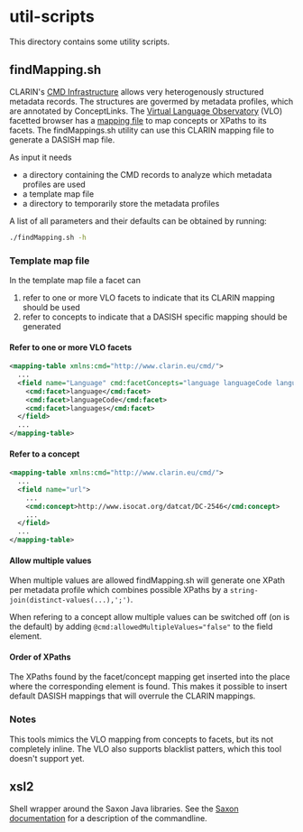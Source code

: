 util-scripts
===========

This directory contains some utility scripts.

## findMapping.sh

CLARIN's [CMD Infrastructure](http://www.clarin.eu/cmdi/) allows very heterogenously structured metadata records. The structures are govermed by metadata profiles, which are annotated by ConceptLinks. The [Virtual Language Observatory](http://www.clarin.eu/vlo/) (VLO) facetted browser has a [mapping file](https://lux17.mpi.nl/isocat/clarin/vlo/mapping/facetConcepts.xml) to map concepts or XPaths to its facets. The findMappings.sh utility can use this CLARIN mapping file to generate a DASISH map file.

As input it needs

* a directory containing the CMD records to analyze which metadata profiles are used
* a template map file
* a directory to temporarily store the metadata profiles

A list of all parameters and their defaults can be obtained by running:

```sh
./findMapping.sh -h
```
	
### Template map file

In the template map file a facet can

1. refer to one or more VLO facets to indicate that its CLARIN mapping should be used
2. refer to concepts to indicate that a DASISH specific mapping should be generated

#### Refer to one or more VLO facets

```xml
<mapping-table xmlns:cmd="http://www.clarin.eu/cmd/">
  ...
  <field name="Language" cmd:facetConcepts="language languageCode languages">
    <cmd:facet>language</cmd:facet>
    <cmd:facet>languageCode</cmd:facet>
    <cmd:facet>languages</cmd:facet>
  </field>
  ...
</mapping-table>
```

#### Refer to a concept

```xml
<mapping-table xmlns:cmd="http://www.clarin.eu/cmd/">
  ...
  <field name="url">
    ...
    <cmd:concept>http://www.isocat.org/datcat/DC-2546</cmd:concept>
    ...
  </field>
  ...
</mapping-table>
```
    
#### Allow multiple values

When multiple values are allowed findMapping.sh will generate one XPath per metadata profile which combines possible XPaths by a `string-join(distinct-values(...),';')`.

When refering to a concept allow multiple values can be switched off (on is the default) by adding `@cmd:allowedMultipleValues="false"` to the field element.

#### Order of XPaths

The XPaths found by the facet/concept mapping get inserted into the place where the corresponding element is found. This makes it possible to insert default DASISH mappings that will overrule the CLARIN mappings.


### Notes

This tools mimics the VLO mapping from concepts to facets, but its not completely inline. The VLO also supports blacklist patters, which this tool doesn't support yet.

## xsl2

Shell wrapper around the Saxon Java libraries. See the [Saxon documentation](http://saxonica.com/documentation/html/using-xsl/commandline.html) for a description of the commandline.